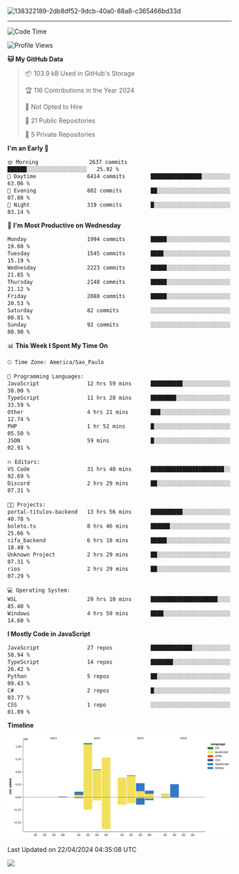 
![138322189-2db8df52-9dcb-40a0-88a8-c365466bd33d](https://user-images.githubusercontent.com/89656623/214648213-d698ffe7-0c15-4728-8ac0-3e241011cc78.gif)

---

<!--START_SECTION:waka-->
![Code Time](http://img.shields.io/badge/Code%20Time-62%20hrs%2051%20mins-blue)

![Profile Views](http://img.shields.io/badge/Profile%20Views-11-blue)

**🐱 My GitHub Data** 

> 📦 103.9 kB Used in GitHub's Storage 
 > 
> 🏆 116 Contributions in the Year 2024
 > 
> 🚫 Not Opted to Hire
 > 
> 📜 21 Public Repositories 
 > 
> 🔑 5 Private Repositories 
 > 
**I'm an Early 🐤** 

```text
🌞 Morning                2637 commits        ██████░░░░░░░░░░░░░░░░░░░   25.92 % 
🌆 Daytime                6414 commits        ████████████████░░░░░░░░░   63.06 % 
🌃 Evening                802 commits         ██░░░░░░░░░░░░░░░░░░░░░░░   07.88 % 
🌙 Night                  319 commits         █░░░░░░░░░░░░░░░░░░░░░░░░   03.14 % 
```
📅 **I'm Most Productive on Wednesday** 

```text
Monday                   1994 commits        █████░░░░░░░░░░░░░░░░░░░░   19.60 % 
Tuesday                  1545 commits        ████░░░░░░░░░░░░░░░░░░░░░   15.19 % 
Wednesday                2223 commits        █████░░░░░░░░░░░░░░░░░░░░   21.85 % 
Thursday                 2148 commits        █████░░░░░░░░░░░░░░░░░░░░   21.12 % 
Friday                   2088 commits        █████░░░░░░░░░░░░░░░░░░░░   20.53 % 
Saturday                 82 commits          ░░░░░░░░░░░░░░░░░░░░░░░░░   00.81 % 
Sunday                   92 commits          ░░░░░░░░░░░░░░░░░░░░░░░░░   00.90 % 
```


📊 **This Week I Spent My Time On** 

```text
🕑︎ Time Zone: America/Sao_Paulo

💬 Programming Languages: 
JavaScript               12 hrs 59 mins      ██████████░░░░░░░░░░░░░░░   38.00 % 
TypeScript               11 hrs 28 mins      ████████░░░░░░░░░░░░░░░░░   33.59 % 
Other                    4 hrs 21 mins       ███░░░░░░░░░░░░░░░░░░░░░░   12.74 % 
PHP                      1 hr 52 mins        █░░░░░░░░░░░░░░░░░░░░░░░░   05.50 % 
JSON                     59 mins             █░░░░░░░░░░░░░░░░░░░░░░░░   02.91 % 

🔥 Editors: 
VS Code                  31 hrs 40 mins      ███████████████████████░░   92.69 % 
Discord                  2 hrs 29 mins       ██░░░░░░░░░░░░░░░░░░░░░░░   07.31 % 

🐱‍💻 Projects: 
portal-titulos-backend   13 hrs 56 mins      ██████████░░░░░░░░░░░░░░░   40.78 % 
boleto.ts                8 hrs 46 mins       ██████░░░░░░░░░░░░░░░░░░░   25.66 % 
cifa_backend             6 hrs 18 mins       █████░░░░░░░░░░░░░░░░░░░░   18.48 % 
Unknown Project          2 hrs 29 mins       ██░░░░░░░░░░░░░░░░░░░░░░░   07.31 % 
rios                     2 hrs 29 mins       ██░░░░░░░░░░░░░░░░░░░░░░░   07.29 % 

💻 Operating System: 
WSL                      29 hrs 10 mins      █████████████████████░░░░   85.40 % 
Windows                  4 hrs 59 mins       ████░░░░░░░░░░░░░░░░░░░░░   14.60 % 
```

**I Mostly Code in JavaScript** 

```text
JavaScript               27 repos            █████████████░░░░░░░░░░░░   50.94 % 
TypeScript               14 repos            ███████░░░░░░░░░░░░░░░░░░   26.42 % 
Python                   5 repos             ██░░░░░░░░░░░░░░░░░░░░░░░   09.43 % 
C#                       2 repos             █░░░░░░░░░░░░░░░░░░░░░░░░   03.77 % 
CSS                      1 repo              ░░░░░░░░░░░░░░░░░░░░░░░░░   01.89 % 
```



**Timeline**

![Lines of Code chart](https://raw.githubusercontent.com/NatanB4/NatanB4/main/assets/bar_graph.png)


 Last Updated on 22/04/2024 04:35:08 UTC
<!--END_SECTION:waka-->
    
  <a href="mailto:natanbarbosa027@gmail.com"><img src="https://img.shields.io/badge/Gmail-D14836?style=for-the-badge&logo=gmail&logoColor=white" target="_blank"></a>

